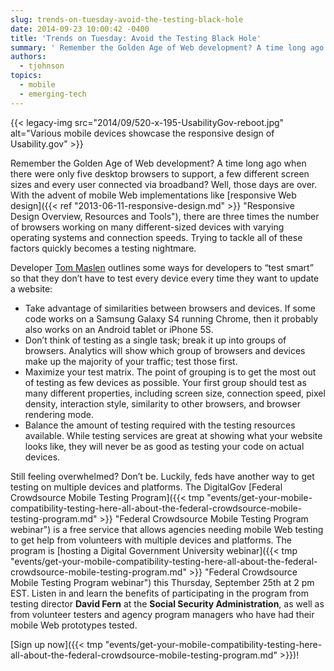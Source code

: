 ```yaml
---
slug: trends-on-tuesday-avoid-the-testing-black-hole
date: 2014-09-23 10:00:42 -0400
title: 'Trends on Tuesday: Avoid the Testing Black Hole'
summary: ' Remember the Golden Age of Web development? A time long ago when there were only five desktop browsers to support, a few different screen sizes and every user connected via broadband? Well, those days are over. With the advent of mobile Web'
authors:
  - tjohnson
topics:
  - mobile
  - emerging-tech
---
```


{{< legacy-img src="2014/09/520-x-195-UsabilityGov-reboot.jpg" alt="Various mobile devices showcase the responsive design of Usability.gov" >}}

Remember the Golden Age of Web development? A time long ago when there were only five desktop browsers to support, a few different screen sizes and every user connected via broadband? Well, those days are over. With the advent of mobile Web implementations like [responsive Web design]({{< ref "2013-06-11-responsive-design.md" >}} "Responsive Design Overview, Resources and Tools"), there are three times the number of browsers working on many different-sized devices with varying operating systems and connection speeds. Trying to tackle all of these factors quickly becomes a testing nightmare.

Developer [Tom Maslen](http://www.smashingmagazine.com/2014/07/14/testing-and-responsive-web-design/ "Tom Maslen") outlines some ways for developers to &#8220;test smart&#8221; so that they don’t have to test every device every time they want to update a website:

  * Take advantage of similarities between browsers and devices. If some code works on a Samsung Galaxy S4 running Chrome, then it probably also works on an Android tablet or iPhone 5S.
  * Don’t think of testing as a single task; break it up into groups of browsers. Analytics will show which group of browsers and devices make up the majority of your traffic; test those first.
  * Maximize your test matrix. The point of grouping is to get the most out of testing as few devices as possible. Your first group should test as many different properties, including screen size, connection speed, pixel density, interaction style, similarity to other browsers, and browser rendering mode.
  * Balance the amount of testing required with the testing resources available. While testing services are great at showing what your website looks like, they will never be as good as testing your code on actual devices.

Still feeling overwhelmed? Don’t be. Luckily, feds have another way to get testing on multiple devices and platforms. The DigitalGov [Federal Crowdsource Mobile Testing Program]({{< tmp "events/get-your-mobile-compatibility-testing-here-all-about-the-federal-crowdsource-mobile-testing-program.md" >}} "Federal Crowdsource Mobile Testing Program webinar") is a free service that allows agencies needing mobile Web testing to get help from volunteers with multiple devices and platforms. The program is [hosting a Digital Government University webinar]({{< tmp "events/get-your-mobile-compatibility-testing-here-all-about-the-federal-crowdsource-mobile-testing-program.md" >}} "Federal Crowdsource Mobile Testing Program webinar") this Thursday, September 25th at 2 pm EST. Listen in and learn the benefits of participating in the program from testing director **David Fern** at the **Social Security Administration**, as well as from volunteer testers and agency program managers who have had their mobile Web prototypes tested.

[Sign up now]({{< tmp "events/get-your-mobile-compatibility-testing-here-all-about-the-federal-crowdsource-mobile-testing-program.md" >}})!